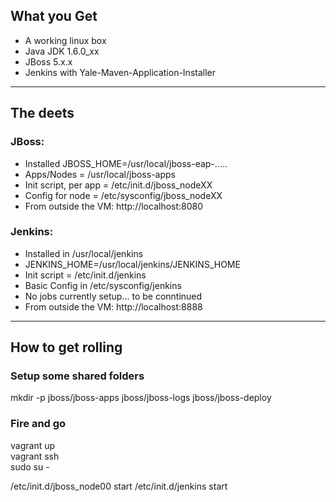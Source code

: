 ## What you Get
- A working linux box
- Java JDK 1.6.0_xx
- JBoss 5.x.x
- Jenkins with Yale-Maven-Application-Installer

---

## The deets
### JBoss:
- Installed JBOSS_HOME=/usr/local/jboss-eap-.....
- Apps/Nodes = /usr/local/jboss-apps
- Init script, per app = /etc/init.d/jboss_nodeXX
- Config for node = /etc/sysconfig/jboss_nodeXX
- From outside the VM: http://localhost:8080

### Jenkins:
- Installed in /usr/local/jenkins
- JENKINS_HOME=/usr/local/jenkins/JENKINS_HOME
- Init script = /etc/init.d/jenkins
- Basic Config in /etc/sysconfig/jenkins
- No jobs currently setup... to be conntinued
- From outside the VM: http://localhost:8888

---

## How to get rolling

### Setup some shared folders
mkdir -p jboss/jboss-apps jboss/jboss-logs jboss/jboss-deploy  

### Fire and go
vagrant up  
vagrant ssh  
sudo su - 

/etc/init.d/jboss_node00 start
/etc/init.d/jenkins start
